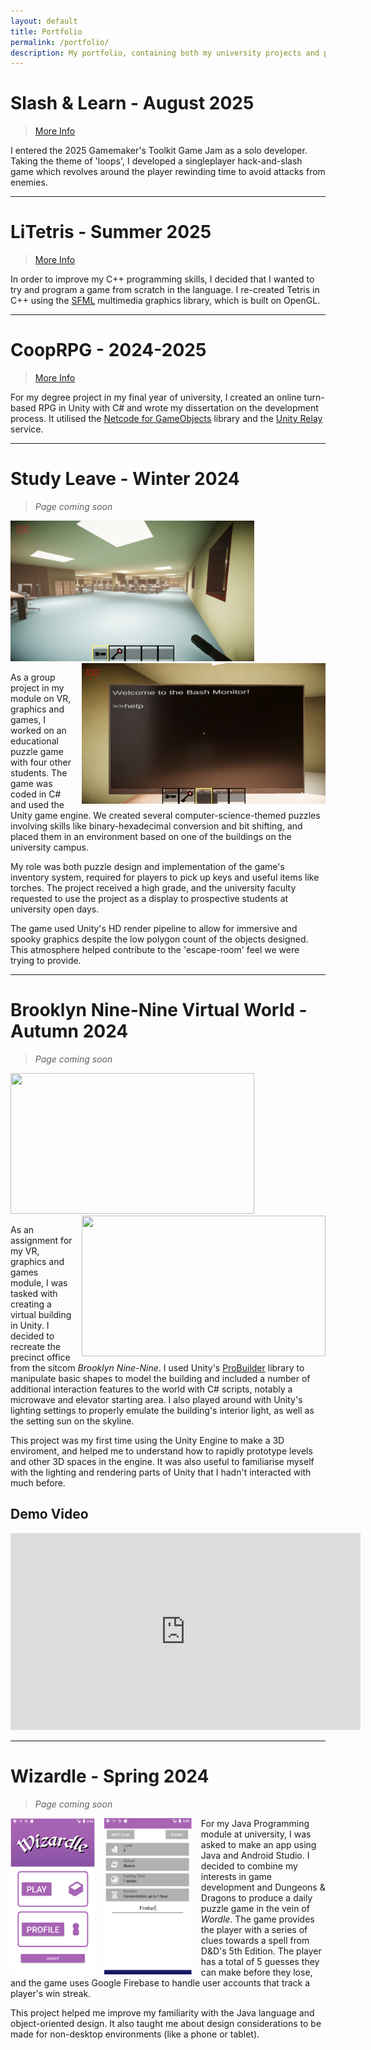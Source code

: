 ```yaml
---
layout: default
title: Portfolio
permalink: /portfolio/
description: My portfolio, containing both my university projects and personal experiments!
---
```


# **Slash & Learn** - August 2025
> [More Info]({{site.url}}/portfolio/slash-and-learn)

I entered the 2025 Gamemaker's Toolkit Game Jam as a solo developer. Taking the theme of 'loops', I developed a singleplayer hack-and-slash game which revolves around the player rewinding time to avoid attacks from enemies.

<hr/>

# **LiTetris** - Summer 2025

> [More Info]({{site.url}}/portfolio/litetris)

In order to improve my C++ programming skills, I decided that I wanted to try and program a game from scratch in the language. I re-created Tetris in C++ using the [SFML](https://www.sfml-dev.org/) multimedia graphics library, which is built on OpenGL.

<hr/>

# **CoopRPG** - 2024-2025
> [More Info]({{site.url}}/portfolio/cooprpg)

For my degree project in my final year of university, I created an online turn-based RPG in Unity with C# and wrote my dissertation on the development process. It utilised the [Netcode for GameObjects](https://docs-multiplayer.unity3d.com/netcode/current/about/) library and the [Unity Relay](https://docs.unity.com/ugs/manual/relay/manual/introduction) service.

<hr/>

# **Study Leave** - Winter 2024
> *Page coming soon*

<img src="/assets/images/study leave 1.png" style="width:390px;height:225px;margin-right:15px;">
<img src="/assets/images/study leave 2.png" style="width:390px;height:225px;margin-left:15px;float:right">

As a group project in my module on VR, graphics and games, I worked on an educational puzzle game with four other students. The game was coded in C# and used the Unity game engine. We created several computer-science-themed puzzles involving skills like binary-hexadecimal conversion and bit shifting, and placed them in an environment based on one of the buildings on the university campus.

My role was both puzzle design and implementation of the game's inventory system, required for players to pick up keys and useful items like torches. The project received a high grade, and the university faculty requested to use the project as a display to prospective students at university open days.

The game used Unity's HD render pipeline to allow for immersive and spooky graphics despite the low polygon count of the objects designed. This atmosphere helped contribute to the 'escape-room' feel we were trying to provide.


<hr/>

# **Brooklyn Nine-Nine Virtual World** - Autumn 2024
> *Page coming soon*

<img src="/assets/images/b99 1.png" style="width:390px;height:225px;margin-right:15px;">
<img src="/assets/images/b99 2.png" style="width:390px;height:225px;margin-left:15px;float:right">

As an assignment for my VR, graphics and games module, I was tasked with creating a virtual building in Unity. I decided to recreate the precinct office from the sitcom *Brooklyn Nine-Nine*. I used Unity's [ProBuilder](https://docs.unity3d.com/Packages/com.unity.probuilder@6.0/manual/index.html) library to manipulate basic shapes to model the building and included a number of additional interaction features to the world with C# scripts, notably a microwave and elevator starting area. I also played around with Unity's lighting settings to properly emulate the building's interior light, as well as the setting sun on the skyline.

This project was my first time using the Unity Engine to make a 3D enviroment, and helped me to understand how to rapidly prototype levels and other 3D spaces in the engine. It was also useful to familiarise myself with the lighting and rendering parts of Unity that I hadn't interacted with much before.

## **Demo Video**
<iframe width="560" height="315" src="https://www.youtube.com/embed/bua7jk6IJOE?si=Y8EoQR87v61Xqjtc" title="YouTube video player" frameborder="0" allow="accelerometer; autoplay; clipboard-write; encrypted-media; gyroscope; picture-in-picture; web-share" referrerpolicy="strict-origin-when-cross-origin" allowfullscreen></iframe>

<hr/>

# **Wizardle** - Spring 2024
> *Page coming soon*

<img src="/assets/images/wizardle 1.png" style="height:250px;float:left;margin-right:15px">
<img src="/assets/images/wizardle 2.png" style="height:250px;margin-right:15px;float:left">

For my Java Programming module at university, I was asked to make an app using Java and Android Studio. I decided to combine my interests in game development and Dungeons & Dragons to produce a daily puzzle game in the vein of *Wordle*. The game provides the player with a series of clues towards a spell from D&D's 5th Edition. The player has a total of 5 guesses they can make before they lose, and the game uses Google Firebase to handle user accounts that track a player's win streak.

This project helped me improve my familiarity with the Java language and object-oriented design. It also taught me about design considerations to be made for non-desktop environments (like a phone or tablet).
